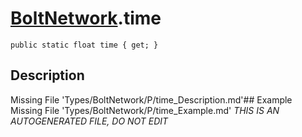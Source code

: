# [BoltNetwork](Types/BoltNetwork.md).time
`public static float time { get; }`
## Description
Missing File 'Types/BoltNetwork/P/time_Description.md'## Example
Missing File 'Types/BoltNetwork/P/time_Example.md'
*THIS IS AN AUTOGENERATED FILE, DO NOT EDIT*

